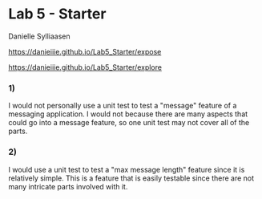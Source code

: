 # Lab 5 - Starter
Danielle Sylliaasen

https://danieiiie.github.io/Lab5_Starter/expose

https://danieiiie.github.io/Lab5_Starter/explore

### 1)
I would not personally use a unit test to test a "message" feature of a messaging application. I would not because there are many aspects that could go into a message feature, so one unit test may not cover all of the parts.

### 2)
I would use a unit test to test a "max message length" feature since it is relatively simple. This is a feature that is easily testable since there are not many intricate parts involved with it. 
